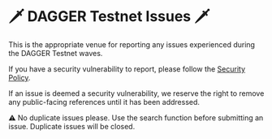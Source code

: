 # 🗡️ DAGGER Testnet Issues 🗡️

This is the appropriate venue for reporting any issues experienced during the DAGGER Testnet waves. 

If you have a security vulnerability to report, please follow the [Security Policy](https://github.com/GenesysGo/dagger-testnet-issues/security/policy).

If an issue is deemed a security vulnerability, we reserve the right to remove any public-facing references until it has been addressed.

⚠️ No duplicate issues please. Use the search function before submitting an issue. Duplicate issues will be closed.
